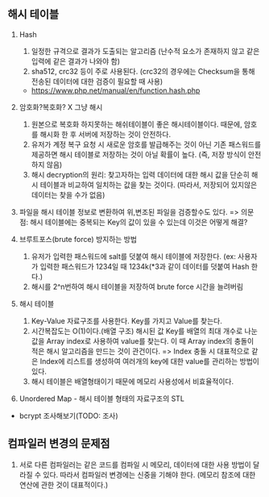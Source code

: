 ## 해시 테이블
1. Hash

	1) 일정한 규격으로 결과가 도출되는 알고리즘 (난수적 요소가 존재하지 않고 같은 입력에 같은 결과가 나와야 함)
	2) sha512, crc32 등이 주로 사용된다. (crc32의 경우에는 Checksum을 통해 전송된 데이터에 대한 검증이 필요할 때 사용)
	* https://www.php.net/manual/en/function.hash.php

2. 암호화?복호화? X 그냥 해시

	1) 원본으로 복호화 하지못하는 해쉬테이블이 좋은 해시테이블이다. 때문에, 암호를 해시화 한 후 서버에 저장하는 것이  안전하다.
	2) 유저가 계정 복구 요청 시 새로운 암호를 발급해주는 것이 아닌 기존 패스워드를 제공하면 해시 테이블로 저장하는 것이 아닐 확률이 높다. (즉, 저장 방식이 안전하지 않음)
	3) 해시 decryption의 원리: 찾고자하는 입력 데이터에 대한 해시 값을 단순히 해시 테이블과 비교하여 일치하는 값을 찾는 것이다. (따라서, 저장되어 있지않은 데이터는 찾을 수가 없음)

3. 파일을 해시 테이블 정보로 변환하여 위,변조된 파일을 검증할수도 있다.
		=> 의문점: 해시 테이블에는 중복되는 Key의 값이 있을 수 있는데 이것은 어떻게 해결?

4. 브루트포스(brute force) 방지하는 방법

	1) 유저가 입력한 패스워드에 salt를 덧붙여 해시 테이블에 저장한다. (ex: 사용자가 입력한 패스워드가 1234일 때 1234k(*3과 같이 데이터를 덧붙여 Hash 한다.)
	2) 해시를 2^n번하여 해시 테이블을 저장하여 brute force 시간을 늘려버림

5. 해시 테이블

	1) Key-Value 자료구조를 사용한다. Key를 가지고 Value를 찾는다.
	2) 시간복잡도는 O(1)이다.(배열 구조) 해시된 값 Key를 배열의 최대 개수로 나눈 값을 Array index로 사용하여 value를 찾는다. 이 때 Array index의 충돌이 적은 해시 알고리즘을 만드는 것이 관건이다.
		=> Index 충돌 시 대표적으로 같은 Index에 리스트를 생성하여 여러개의 key에 대한 value를 관리하는 방법이 있다.
	3) 해시 테이블은 배열형태이기 때문에 메모리 사용성에서 비효율적이다.

6. Unordered Map - 해시 테이블 형태의 자료구조의 STL

* bcrypt 조사해보기(TODO: 조사)

## 컴파일러 변경의 문제점

1. 서로 다른 컴파일러는 같은 코드를 컴파일 시 메모리, 데이터에 대한 사용 방법이 달라질 수 있다. 따라서 컴파일러 변경에는 신중을 기해야 한다. (메모리 참조에 대한 연산에 관한 것이 대표적이다.)
